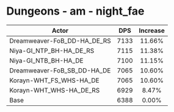 # Dungeons - am - night_fae
| Actor | DPS | Increase |
|---|:---:|:---:|
|Dreamweaver-FoB_DD-HA_DE_RS|7133|11.66%|
|Niya-GI_NTP_BH-HA_DE_RS|7115|11.38%|
|Niya-GI_NTB_BH-HA_DE|7100|11.15%|
|Dreamweaver-FoB_SB_DD-HA_DE|7065|10.60%|
|Korayn-WHT_FS_WHS-HA_DE|7065|10.60%|
|Korayn-WHT_WHS-HA_DE_RS|6929|8.47%|
|Base|6388|0.00%|
